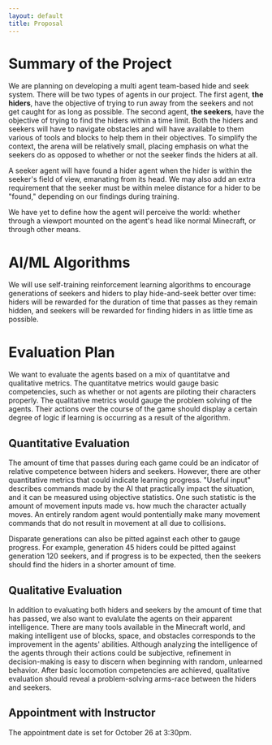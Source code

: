 ```yaml
---
layout: default
title: Proposal
---
```


# Summary of the Project
We are planning on developing a multi agent team-based hide and seek system. There will be two types of agents in our project. The first agent, **the hiders**, have the objective of trying to run away from the seekers and not get caught for as long as possible. The second agent, **the seekers**, have the objective of trying to find the hiders within a time limit. Both the hiders and seekers will have to navigate obstacles and will have available to them various of tools and blocks to help them in their objectives. To simplify the context, the arena will be relatively small, placing emphasis on what the seekers do as opposed to whether or not the seeker finds the hiders at all.

A seeker agent will have found a hider agent when the hider is within the seeker's field of view, emanating from its head. We may also add an extra requirement that the seeker must be within melee distance for a hider to be "found," depending on our findings during training.

We have yet to define how the agent will perceive the world: whether through a viewport mounted on the agent's head like normal Minecraft, or through other means.

# AI/ML Algorithms
We will use self-training reinforcement learning algorithms to encourage generations of seekers and hiders to play hide-and-seek better over time: hiders will be rewarded for the duration of time that passes as they remain hidden, and seekers will be rewarded for finding hiders in as little time as possible.

# Evaluation Plan
We want to evaluate the agents based on a mix of quantitatve and qualitative metrics. The quantitatve metrics would gauge basic competencies, such as whether or not agents are piloting their characters properly. The qualitative metrics would gauge the problem solving of the agents. Their actions over the course of the game should display a certain degree of logic if learning is occurring as a result of the algorithm.

## Quantitative Evaluation
The amount of time that passes during each game could be an indicator of relative competence between hiders and seekers. However, there are other quantitative metrics that could indicate learning progress. "Useful input" describes commands made by the AI that practically impact the situation, and it can be measured using objective statistics. One such statistic is the amount of movement inputs made vs. how much the character actually moves. An entirely random agent would pontentially make many movement commands that do not result in movement at all due to collisions.

Disparate generations can also be pitted against each other to gauge progress. For example, generation 45 hiders could be pitted against generation 120 seekers, and if progress is to be expected, then the seekers should find the hiders in a shorter amount of time.

## Qualitative Evaluation
In addition to evaluating both hiders and seekers by the amount of time that has passed, we also want to evalulate the agents on their apparent intelligence. There are many tools available in the Minecraft world, and making intelligent use of blocks, space, and obstacles corresponds to the improvement in the agents' abilities. Although analyzing the intelligence of the agents through their actions could be subjective, refinement in decision-making is easy to discern when beginning with random, unlearned behavior. After basic locomotion competencies are achieved, qualitative evaluation should reveal a problem-solving arms-race between the hiders and seekers.

## Appointment with Instructor
The appointment date is set for October 26 at 3:30pm.

